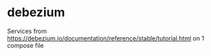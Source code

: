 # debezium
Services from https://debezium.io/documentation/reference/stable/tutorial.html on 1 compose file
